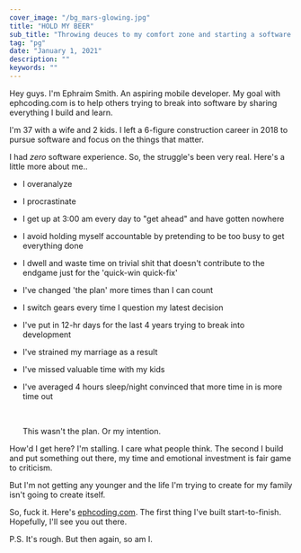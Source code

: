 ```yaml
---
cover_image: "/bg_mars-glowing.jpg"
title: "HOLD MY BEER"
sub_title: "Throwing deuces to my comfort zone and starting a software blog."
tag: "pg"
date: "January 1, 2021"
description: ""
keywords: ""
---
```


Hey guys. I'm Ephraim Smith. An aspiring mobile developer. My goal with ephcoding.com is to help others trying to break into software by sharing everything I build and learn.

I'm 37 with a wife and 2 kids. I left a 6-figure construction career in 2018 to pursue software and focus on the things that matter.

I had _zero_ software experience. So, the struggle's been very real. Here's a little more about me..

- I overanalyze
- I procrastinate
- I get up at 3:00 am every day to "get ahead" and have gotten nowhere
- I avoid holding myself accountable by pretending to be too busy to get everything done
- I dwell and waste time on trivial shit that doesn't contribute to the endgame just for the 'quick-win quick-fix'
- I've changed 'the plan' more times than I can count
- I switch gears every time I question my latest decision
- I've put in 12-hr days for the last 4 years trying to break into development
- I've strained my marriage as a result
- I've missed valuable time with my kids
- I've averaged 4 hours sleep/night convinced that more time in is more time out

  <br>

  This wasn't the plan. Or my intention.

How'd I get here? I'm stalling. I care what people think. The second I build and put something out there, my time and emotional investment is fair game to criticism.

But I'm not getting any younger and the life I'm trying to create for my family isn't going to create itself.

So, fuck it. Here's [ephcoding.com](https://www.ephcoding.com). The first thing I've built start-to-finish. Hopefully, I'll see you out there.

P.S. It's rough. But then again, so am I.
